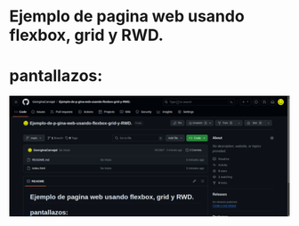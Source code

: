 # Ejemplo de pagina web usando flexbox, grid y RWD.

# pantallazos:

![Primer Pantallazo](img/inicio.png "inicio de commits")